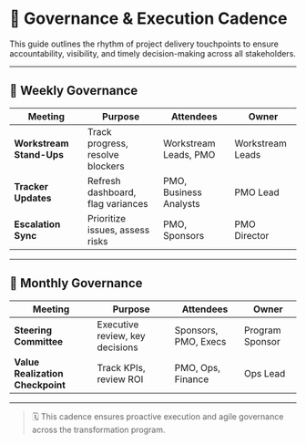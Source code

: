 # 🧭 Governance & Execution Cadence

This guide outlines the rhythm of project delivery touchpoints to ensure accountability, visibility, and timely decision-making across all stakeholders.

---

## 📅 Weekly Governance

| Meeting | Purpose | Attendees | Owner |
|---------|---------|-----------|-------|
| **Workstream Stand-Ups** | Track progress, resolve blockers | Workstream Leads, PMO | Workstream Leads |
| **Tracker Updates** | Refresh dashboard, flag variances | PMO, Business Analysts | PMO Lead |
| **Escalation Sync** | Prioritize issues, assess risks | PMO, Sponsors | PMO Director |

---

## 📆 Monthly Governance

| Meeting | Purpose | Attendees | Owner |
|---------|---------|-----------|-------|
| **Steering Committee** | Executive review, key decisions | Sponsors, PMO, Execs | Program Sponsor |
| **Value Realization Checkpoint** | Track KPIs, review ROI | PMO, Ops, Finance | Ops Lead |

---

> 🗓️ This cadence ensures proactive execution and agile governance across the transformation program.
